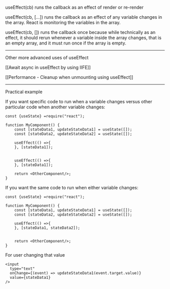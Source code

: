 useEffect(cb) runs the callback as an effect of render or re-render


useEffect(cb, [...]) runs the callback as an effect of any variable changes in the array. React is monitoring the variables in the array.

  
useEffect(cb, []) runs the callback once because while technically as an effect, it should rerun whenever a variable inside the array changes, that is an empty array, and it must run once if the array is empty.

----

Other more advanced uses of useEffect

[[Await async in useEffect by using IIFE]]

[[Performance - Cleanup when unmounting using useEffect]]

---

Practical example


  

If you want specific code to run when a variable changes versus other particular code when another variable changes:

```
const {useState} =require("react");

function MyComponent() {
	const [stateData1, updateStateData1] = useState([]);
	const [stateData2, updateStateData2] = useState([]);
	
	useEffect(() =>{
	}, [stateData1]);
	
	
	useEffect(() =>{
	}, [stateData1]);

	return <OtherComponent/>;
}
```


If you want the same code to run when either variable changes:

```
const {useState} =require("react");

function MyComponent() {
	const [stateData1, updateStateData1] = useState([]);
	const [stateData2, updateStateData2] = useState([]);
	
	useEffect(() =>{
	}, [stateData1, stateData2]);


	return <OtherComponent/>;
}
```


For user changing that value
```
<input
  type="text"
  onChange={(event) => updateStateData1(event.target.value)}
  value={stateData1}
/>
```